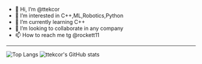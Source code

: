 - 👋 Hi, I’m @ttekcor
- 👀 I’m interested in C++,ML,Robotics,Python
- 🌱 I’m currently learning C++
- 💞️ I’m looking to collaborate in any company
- 📫 How to reach me tg @rockett11
---
![Top Langs](https://github-readme-stats.vercel.app/api/top-langs/?username=ttekcor&show_icons=true&layout=compact&theme=vision-friendly-dark&hide=jupyter%20notebook&lang=ru)
![ttekcor's GitHub stats](https://github-readme-stats.vercel.app/api?username=ttekcor&show_icons=true&theme=vision-friendly-dark&ru)
<!---
ttekcor/ttekcor is a ✨ special ✨ repository because its `README.md` (this file) appears on your GitHub profile.
You can click the Preview link to take a look at your changes.
--->
